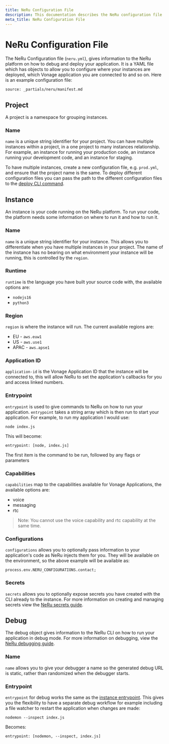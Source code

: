 ```yaml
---
title: NeRu Configuration File
description: This documentation describes the NeRu configuration file
meta_title: NeRu Configuration File
---
```


# NeRu Configuration File

The NeRu Configuration file (`neru.yml`), gives information to the NeRu platform on how to debug and deploy your application. It is a YAML file which has objects to allow you to configure where your instances are deployed, which Vonage application you are connected to and so on. Here is an example configuration file:

```partial
source: _partials/neru/manifest.md
```

## Project

A project is a namespace for grouping instances. 

### Name

`name` is a unique string identifier for your project. You can have multiple instances within a project, in a one project to many instances relationship. For example, an instance for running your production code, an instance running your development code, and an instance for staging.

To have multiple instances, create a new configuration file, e.g. `prod.yml`, and ensure that the project name is the same. To deploy different configuration files you can pass the path to the different configuration files to the [deploy CLI command](/neru/guides/deploying#how-to-deploy).

## Instance

An instance is your code running on the NeRu platform. To run your code, the platform needs some information on where to run it and how to run it. 

### Name

`name` is a unique string identifier for your instance. This allows you to differentiate when you have multiple instances in your project. The name of the instance has no bearing on what environment your instance will be running, this is controlled by the `region`.

### Runtime

`runtime` is the language you have built your source code with, the available options are:

* `nodejs16`
* `python3`

### Region

`region` is where the instance will run. The current available regions are:

* EU - `aws.euw1`
* US - `aws.use1`
* APAC - `aws.apse1`

### Application ID

`application-id` is the Vonage Application ID that the instance will be connected to, this will allow NeRu to set the application's callbacks for you and access linked numbers.

### Entrypoint

`entrypoint` is used to give commands to NeRu on how to run your application. `entrypoint` takes a string array which is then run to start your application. For example, to run my application I would use:

```
node index.js
```

This will become:

```
entrypoint: [node, index.js]
```

The first item is the command to be run, followed by any flags or parameters

### Capabilities

`capabilities` map to the capabilities available for Vonage Applications, the available options are:

* voice
* messaging
* rtc

> Note: You cannot use the voice capability and rtc capability at the same time.

### Configurations

`configurations` allows you to optionally pass information to your application's code as NeRu injects them for you. They will be available on the environment, so the above example will be available as:

```
process.env.NERU_CONFIGURATIONS.contact;
```

### Secrets

`secrets` allows you to optionally expose secrets you have created with the CLI already to the instance. For more information on creating and managing secrets view the [NeRu secrets guide](/neru/guides/secrets).


## Debug

The debug object gives information to the NeRu CLI on how to run your application in debug mode. For more information on debugging, view the [NeRu debugging guide](/neru/guides/debugging).

### Name

`name` allows you to give your debugger a name so the generated debug URL is static, rather than randomized when the debugger starts.

### Entrypoint

`entrypoint` for debug works the same as the [instance entrypoint](/guides/manifest#entrypoint). This gives you the flexibility to have a separate debug workflow for example including a file watcher to restart the application when changes are made:

```
nodemon --inspect index.js
```

Becomes:

```
entrypoint: [nodemon, --inspect, index.js]
```


